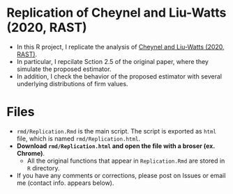 # Replication of Cheynel and Liu-Watts (2020, RAST)
- In this R project, I replicate the analysis of [Cheynel and Liu-Watts (2020, RAST)](https://link.springer.com/article/10.1007/s11142-019-09511-1). 
- In particular, I repcilate Sction 2.5 of the original paper, where they simulate the proposed estimator.
- In addition, I check the behavior of the proposed estimator with several underlying distributions of firm values.

# Files
- `rmd/Replication.Rmd` is the main script. The script is exported as `html` file, which is named `rmd/Replication.html`.
- **Download `rmd/Replication.html` and open the file with a broser (ex. Chrome)**.
    - All the original functions that appear in `Replication.Rmd` are stored in `R` directory.
- If you have any comments or corrections, please post on Issues or email me (contact info. appears below).

